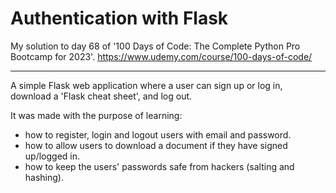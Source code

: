 # Authentication with Flask

My solution to day 68 of '100 Days of Code: The Complete Python Pro Bootcamp for 2023'. 
https://www.udemy.com/course/100-days-of-code/

---

A simple Flask web application where a user can sign up or log in, download a 'Flask cheat sheet', 
and log out. 

It was made with the purpose of learning:

- how to register, login and logout users with email and password.
- how to allow users to download a document if they have signed up/logged in.
- how to keep the users' passwords safe from hackers (salting and hashing).